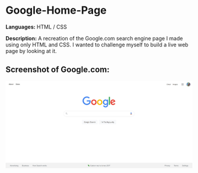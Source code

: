 # Google-Home-Page
**Languages:** HTML / CSS

**Description:** A recreation of the Google.com search engine page I made using only HTML and CSS. I wanted to challenge myself to build a live web page by looking at it.

## Screenshot of Google.com:
![](imgs/Screenshot-of-Google.jpg)
